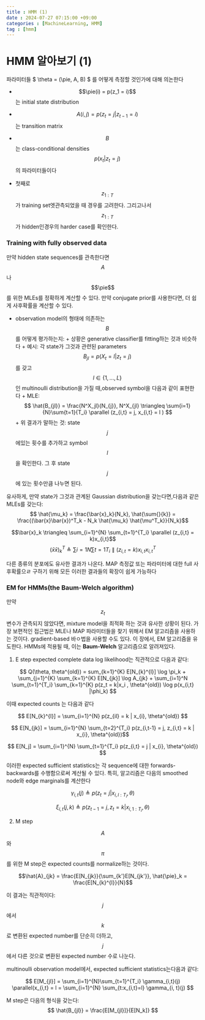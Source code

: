 ```yaml
---
title : HMM (1)
date : 2024-07-27 07:15:00 +09:00
categories : [MachineLearning, HMM]
tag : [hmm]
---
```

<script src="https://cdn.mathjax.org/mathjax/latest/MathJax.js?config=TeX-AMS-MML_HTMLorMML" type="text/javascript"></script>

# HMM 알아보기 (1)

파라미터들 $ \theta = (\pie, A, B) $ 를 어떻게 측정할 것인가에 대해 의논한다
+ $$\pie(i) = p(z_1 = i)$$는 initial state distribution 
+ $$A(i,j) = p(z_t =j | z_{t-1} = i)$$는 transition matrix 
+ $$B$$는 class-conditional densities $$p(x_t|z_t=j)$$의 파라미터들이다

+ 첫째로 $$z_{1:T}$$가 training set엣관측되었을 때 경우를 고려한다. 그리고나서 $$z_{1:T}$$가 hidden인경우의 harder case를 확인한다.


### Training with fully observed data
만약 hidden state sequences를 관측한다면 $$A$$나 $$\pie$$를 위한 MLEs를 정확하게 계산할 수 있다. 만약 conjugate prior를 사용한다면, 더 쉽게 사후확률을 계산할 수 있다.

+ observation model의 형태에 의존하는 $$B$$를 어떻게 평가하는지:
		+ 상황은 generative classifier를 fitting하는 것과 비슷하다
		+ 예시: 각 state가 그것과 관련된 parameters $$B_{jl} = p(X_t = l|z_t = j)$$를 갖고 $$l \in \{ 1, \dots, L \}$$ 인 multinoulli distribution을 가질 때,observed symbol을 다음과 같이 표현한다
				+ MLE: $$ \hat{B_{jl}} = \frac{N^X_jl}{N_{j}}, N^X_{jl} \triangleq \sum{i=1}{N}\sum{t=1}{T_i} \parallel (z_{i,t} = j, x_{i,t} = l ) $$
		+ 위 결과가 말하는 것: state $$j$$ 에있는 횟수를 추가하고 symbol $$l$$ 을 확인한다. 그 후 state $$j$$ 에 있는 횟수만큼 나누면 된다.

유사하게, 만약 state가 그것과 관계된 Gaussian distribution을 갖는다면,다음과 같은 MLEs를 갖는다:
$$ \hat{\mu_k} = \frac{\bar{x}_k}{N_k}, \hat{\sum{}{k}} = \frac{(\bar{x}\bar{x})^T_k - N_k \hat{\mu_k} \hat{\mu^T_k}}{N_k}$$

$$\bar{x}_k \triangleq \sum_{i=1}^{N} \sum_{t=1}^{T_i} \parallel (z_{i,t} = k)x_{i,t}$$
$$ (\bar{x}\bar{x})^T_k \triangleq \sum{i=1}{N} \sum{t=1}{T_i} \parallel (z_{i,t} = k) x_{i,t} x^T_{i,t} $$

다른 종류의 분포에도 유사한 결과가 나온다. MAP 측정값 또는 파라미터에 대한 full 사후확률으ㄹ 구하기 위해 모든 이러한 결과들의 확장이 쉽게 가능하다

### EM for HMMs(the Baum-Welch algorithm)

만약 $$z_t$$ 변수가 관측되지 않았다면, mixture model을 최적화 하는 것과 유사한 상황이 된다.
가장 보편적인 접근법은 MLE나 MAP 파라미터들을 찾기 위해서 EM 알고리즘을 사용하는 것이다. gradient-based 바ㅇ법을 사용할 수도 있다.
이 장에서, EM 알고리즘을 유도한다. HMMs에 적용될 때, 이는 **Baum-Welch** 알고리즘으로 알려져있다.

1. E step
expected complete data log likelihood는 직관적으로 다음과 같다:


$$ Q(\theta, theta^{old}) = sum_{k=1}^{K} E[N_{k}^{l}] \log \pi_k + \sum_{j=1}^{K} \sum_{k=1}^{K} E[N_{jk}] \log A_{jk} + \sum_{i=1}^N \sum_{t=1}^{T_i} \sum_{k=1}^{K} p(z_t = k|x_i , \theta^{old}) \log p(x_{i,t} |\phi_k) $$

이때 expected counts 는 다음과 같다


$$ E[N_{k}^{l}] =  \sum_{i=1}^{N} p(z_{il} = k | x_{i}, \theta^{old}) $$



$$ E[N_{jk}] = \sum_{i=1}^{N} \sum_{t=2}^{T_i} p(z_{i,t-1} = j, z_{i,t} = k | x_{i}, \theta^{old})$$



$$ E[N_j] = \sum_{i=1}^{N} \sum_{t=1}^{T_i} p(z_{i,t} = j | x_{i}, \theta^{old}) $$


이러한 expected sufficient statistics는 각 sequence에 대한 forwards-backwards를 수행함으로써 계산될 수 있다.
특히, 알고리즘은 다음의 smoothed node와 edge marginals를 계산한다


$$ \gamma_{i,t}(j) \triangleq p(z_t = j | x_{i,l:T_i}, \theta) $$

$$ \xi_{i,t}(j,k) \triangleq p(z_{t-1} = j, z_t = k | x_{i,1:T_i}, \theta) $$

2. M step

$$A$$와 $$\pi$$를 위한 M step은 expected counts를 normalize하는 것이다.


$$\hat{A}_{jk} = \frac{E[N_{jk}}{\sum_{k'}E[N_{jk'}}, \hat{\pie}_k = \frac{E[N_{k}^{l}}{N}$$


이 결과는 직관적이다: $$j$$에서 $$k$$로 변환된 expected number를 단순히 더하고, $$j$$에서 다른 것으로 변환된 expected number 수로 나눈다.


multinoulli observation model에서, expected sufficient statistics는다음과 같다:


$$ E[M_{jl}] = \sum_{i=1}^{N}\sum_{t=1}^{T_i} \gamma_{i,t}(j) \parallel(x_{i,t} = l = \sum_{i=1}^{N} \sum_{t:x_{i,t}=l} \gamma_{i, t}(j) $$


M step은 다음의 형식을 갖는다: $$ \hat{B_{jl}} = \frac{E[M_{jl}]}{E[N_k]}	$$
